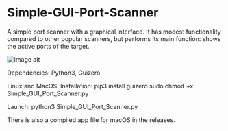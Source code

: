 # Simple-GUI-Port-Scanner
A simple port scanner with a graphical interface. It has modest functionality compared to other popular scanners, but performs its main function: shows the active ports of the target.

![Image alt](https://github.com/{aleksan149}/{Simple-GUI-Port-Scanner}/raw/{main}/SGPS1.png)

Dependencies:
Python3, Guizero

Linux and MacOS:
Installation: 
pip3 install guizero 
sudo chmod +x Simple_GUI_Port_Scanner.py

Launch:
python3 Simple_GUI_Port_Scanner.py

There is also a compiled app file for macOS in the releases.

